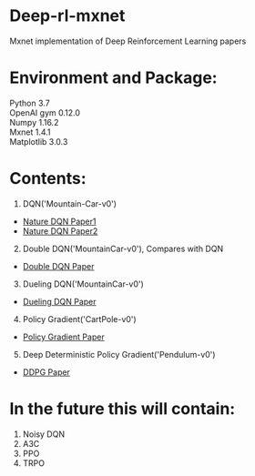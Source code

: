 # Deep-rl-mxnet
 Mxnet implementation of Deep Reinforcement Learning papers
 
# Environment and Package:   
 
 Python 3.7   
 OpenAI gym 0.12.0   
 Numpy 1.16.2   
 Mxnet 1.4.1   
 Matplotlib 3.0.3   
 
# Contents:
 
 1. DQN('Mountain-Car-v0')   
 - [Nature DQN Paper1](https://arxiv.org/abs/1312.5602v1)
 - [Nature DQN Paper2](https://www.nature.com/articles/nature14236)
 2. Double DQN('MountainCar-v0'), Compares with DQN   
 - [Double DQN Paper](https://arxiv.org/abs/1509.06461v3)
 3. Dueling DQN('MountainCar-v0')
 - [Dueling DQN Paper](https://arxiv.org/abs/1511.06581v3)
 4. Policy Gradient('CartPole-v0')   
 - [Policy Gradient Paper](https://papers.nips.cc/paper/1713-policy-gradient-methods-for-reinforcement-learning-with-function-approximation.pdf)
 5. Deep Deterministic Policy Gradient('Pendulum-v0')   
 - [DDPG Paper](https://arxiv.org/abs/1509.02971)

 
# In the future this will contain:   
 1. Noisy DQN  
 2. A3C   
 3. PPO   
 4. TRPO   
